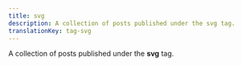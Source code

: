 ```yaml
---
title: svg
description: A collection of posts published under the svg tag.
translationKey: tag-svg
---
```

A collection of posts published under the **svg** tag.
